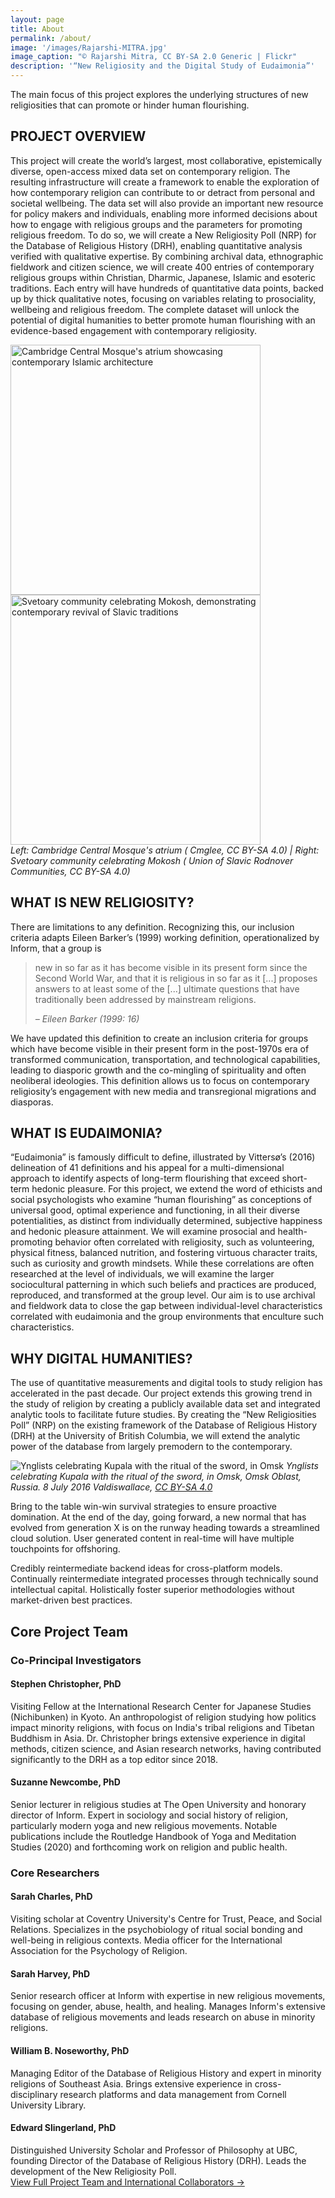 ```yaml
---
layout: page
title: About 
permalink: /about/
image: '/images/Rajarshi-MITRA.jpg'
image_caption: "© Rajarshi Mitra, CC BY-SA 2.0 Generic | Flickr"
description: '“New Religiosity and the Digital Study of Eudaimonia”'
---
```


<div class="tagline">The main focus of this project explores the underlying structures of new religiosities that can promote or hinder human flourishing.</div> 

## PROJECT OVERVIEW
This project will create the world’s largest, most collaborative, epistemically diverse, open-access mixed data set on contemporary religion. The resulting infrastructure will create a framework to enable the exploration of how contemporary religion can contribute to or detract from personal and societal wellbeing. The data set will also provide an important new resource for policy makers and individuals, enabling more informed decisions about how to engage with religious groups and the parameters for promoting religious freedom. To do so, we will create a New Religiosity Poll (NRP) for the Database of Religious History (DRH), enabling quantitative analysis verified with qualitative expertise. By combining archival data, ethnographic fieldwork and citizen science, we will create 400 entries of contemporary religious groups within Christian, Dharmic, Japanese, Islamic and esoteric traditions. Each entry will have hundreds of quantitative data points, backed up by thick qualitative notes, focusing on variables relating to prosociality, wellbeing and religious freedom. The complete dataset will unlock the potential of digital humanities to better promote human flourishing with an evidence-based engagement with contemporary religiosity.

<div class="gallery-box">
  <div class="gallery">
    <img src="{{site.baseurl}}/images/Cmglee_Cambridge_Mosque_atrium.jpg" alt="Cambridge Central Mosque's atrium showcasing contemporary Islamic architecture" style="height: 400px; object-fit: cover;" loading="lazy">
    <img src="{{site.baseurl}}/images/Svetoary_community_celebrating_Mokosh_2016.jpg" alt="Svetoary community celebrating Mokosh, demonstrating contemporary revival of Slavic traditions" style="height: 400px; object-fit: cover;" loading="lazy">
  </div>
  <em>Left: Cambridge Central Mosque's atrium ( Cmglee, CC BY-SA 4.0) | Right: Svetoary community celebrating Mokosh ( Union of Slavic Rodnover Communities, CC BY-SA 4.0)</em>
</div>


## WHAT IS NEW RELIGIOSITY? 

There are limitations to any definition. Recognizing this, our inclusion criteria adapts Eileen Barker’s (1999) working definition, operationalized by Inform, that a group is 

> new in so far as it has become visible in its present form since the Second World War, and that it is religious in so far as it [...] proposes answers to at least some of the [...] ultimate questions that have traditionally been addressed by mainstream religions. 
>
> <cite>– Eileen Barker (1999: 16)</cite>

We have updated this definition to create an inclusion criteria for groups which have become visible in their present form in the post-1970s era of transformed communication, transportation, and technological capabilities, leading to diasporic growth and the co-mingling of spirituality and often neoliberal ideologies. This definition allows us to focus on contemporary religiosity’s engagement with new media and transregional migrations and diasporas. 

## WHAT IS EUDAIMONIA? 
“Eudaimonia” is famously difficult to define, illustrated by Vittersø’s (2016) delineation of 41 definitions and his appeal for a multi-dimensional approach to identify aspects of long-term flourishing that exceed short-term hedonic pleasure. For this project, we extend the word of ethicists and social psychologists who examine “human flourishing” as conceptions of universal good, optimal experience and functioning, in all their diverse potentialities, as distinct from individually determined, subjective happiness and hedonic pleasure attainment. We will examine prosocial and health-promoting behavior often correlated with religiosity, such as volunteering, physical fitness, balanced nutrition, and fostering virtuous character traits, such as curiosity and growth mindsets. While these correlations are often researched at the level of individuals, we will examine the larger sociocultural patterning in which such beliefs and practices are produced, reproduced, and transformed at the group level. Our aim is to use archival and fieldwork data to close the gap between individual-level characteristics correlated with eudaimonia and the group environments that enculture such characteristics.

## WHY DIGITAL HUMANITIES? 

The use of quantitative measurements and digital tools to study religion has accelerated in the past decade. Our project extends this growing trend in the study of religion by creating a publicly available data set and integrated analytic tools to facilitate future studies. By creating the “New Religiosities Poll” (NRP) on the existing framework of the Database of Religious History (DRH) at the University of British Columbia, we will extend the analytic power of the database from largely premodern to the contemporary. 

![Ynglists celebrating Kupala with the ritual of the sword, in Omsk]({{site.baseurl}}/images/Kupala-Omsk-Perun-Sword-Fire.jpg)
*Ynglists celebrating Kupala with the ritual of the sword, in Omsk, Omsk Oblast, Russia. 8 July 2016  Valdiswallace, [CC BY-SA 4.0](https://creativecommons.org/licenses/by-sa/4.0)*

Bring to the table win-win survival strategies to ensure proactive domination. At the end of the day, going forward, a new normal that has evolved from generation X is on the runway heading towards a streamlined cloud solution. User generated content in real-time will have multiple touchpoints for offshoring.

Credibly reintermediate backend ideas for cross-platform models. Continually reintermediate integrated processes through technically sound intellectual capital. Holistically foster superior methodologies without market-driven best practices.

## Core Project Team

<div class="team-section">

<h3>Co-Principal Investigators</h3>

<div class="team-member">
<h4>Stephen Christopher, PhD</h4>
Visiting Fellow at the International Research Center for Japanese Studies (Nichibunken) in Kyoto. An anthropologist of religion studying how politics impact minority religions, with focus on India's tribal religions and Tibetan Buddhism in Asia. Dr. Christopher brings extensive experience in digital methods, citizen science, and Asian research networks, having contributed significantly to the DRH as a top editor since 2018.
</div>

<div class="team-member">
<h4>Suzanne Newcombe, PhD</h4>
Senior lecturer in religious studies at The Open University and honorary director of Inform. Expert in sociology and social history of religion, particularly modern yoga and new religious movements. Notable publications include the Routledge Handbook of Yoga and Meditation Studies (2020) and forthcoming work on religion and public health.
</div>

<h3>Core Researchers</h3>

<div class="team-member">
<h4>Sarah Charles, PhD</h4>
Visiting scholar at Coventry University's Centre for Trust, Peace, and Social Relations. Specializes in the psychobiology of ritual social bonding and well-being in religious contexts. Media officer for the International Association for the Psychology of Religion.
</div>

<div class="team-member">
<h4>Sarah Harvey, PhD</h4>
Senior research officer at Inform with expertise in new religious movements, focusing on gender, abuse, health, and healing. Manages Inform's extensive database of religious movements and leads research on abuse in minority religions.
</div>

<div class="team-member">
<h4>William B. Noseworthy, PhD</h4>
Managing Editor of the Database of Religious History and expert in minority religions of Southeast Asia. Brings extensive experience in cross-disciplinary research platforms and data management from Cornell University Library.
</div>

<div class="team-member">
<h4>Edward Slingerland, PhD</h4>
Distinguished University Scholar and Professor of Philosophy at UBC, founding Director of the Database of Religious History (DRH). Leads the development of the New Religiosity Poll.
</div>

</div>

<div class="team-link">
<a href="{{ site.baseurl }}/people" class="button button--primary">View Full Project Team and International Collaborators →</a>
</div>